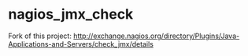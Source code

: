 nagios_jmx_check
================

Fork of this project: http://exchange.nagios.org/directory/Plugins/Java-Applications-and-Servers/check_jmx/details
